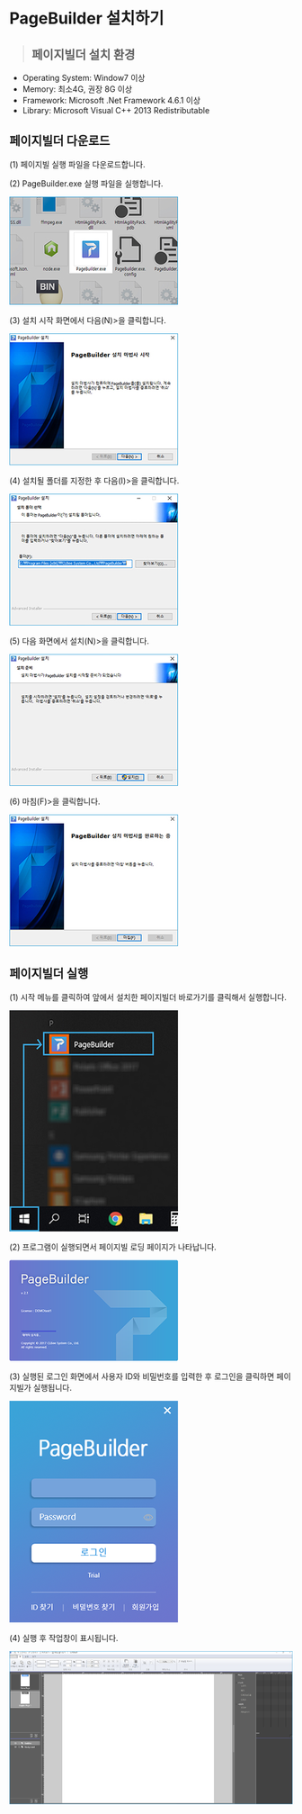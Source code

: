 # PageBuilder 설치하기

> ## 페이지빌더 설치 환경

* Operating System: Window7 이상
* Memory: 최소4G, 권장 8G 이상
* Framework: Microsoft .Net Framework 4.6.1 이상
* Library: Microsoft Visual C++ 2013 Redistributable

## 페이지빌더 다운로드

\(1\) 페이지빌 실행 파일을 다운로드합니다.

\(2\) PageBuilder.exe 실행 파일을 실행합니다.

![](.gitbook/assets/1-1.jpg)

\(3\) 설치 시작 화면에서 다음\(N\)&gt;을 클릭합니다.

![](.gitbook/assets/1-2.jpg)

\(4\) 설치될 폴더를 지정한 후 다음\(I\)&gt;을 클릭합니다.

![](.gitbook/assets/1-3.jpg)

\(5\) 다음 화면에서 설치\(N\)&gt;을 클릭합니다.

![](.gitbook/assets/1-4.jpg)

\(6\) 마침\(F\)&gt;을 클릭합니다.

![](.gitbook/assets/1-5.jpg)

## 페이지빌더 실행

\(1\) 시작 메뉴를 클릭하여 앞에서 설치한 페이지빌더 바로가기를 클릭해서 실행합니다.

![](.gitbook/assets/2-1%20%281%29.jpg)

\(2\) 프로그램이 실행되면서 페이지빌 로딩 페이지가 나타납니다.

![](.gitbook/assets/1.png)

\(3\) 실행된 로그인 화면에서 사용자 ID와 비밀번호를 입력한 후 로그인을 클릭하면 페이지빌가 실행됩니다.

![](.gitbook/assets/2%20%281%29.png)

\(4\) 실행 후 작업창이 표시됩니다.

![](.gitbook/assets/2-4.png)

